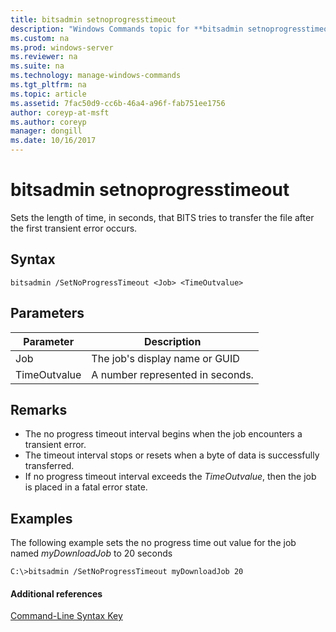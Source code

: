 ```yaml
---
title: bitsadmin setnoprogresstimeout
description: "Windows Commands topic for **bitsadmin setnoprogresstimeout** - Sets the length of time, in seconds, that the service tries to transfer the file after a transient error occurs."
ms.custom: na
ms.prod: windows-server
ms.reviewer: na
ms.suite: na
ms.technology: manage-windows-commands
ms.tgt_pltfrm: na
ms.topic: article
ms.assetid: 7fac50d9-cc6b-46a4-a96f-fab751ee1756
author: coreyp-at-msft
ms.author: coreyp
manager: dongill
ms.date: 10/16/2017
---
```


# bitsadmin setnoprogresstimeout

Sets the length of time, in seconds, that BITS tries to transfer the file after the first transient error occurs.

## Syntax

```
bitsadmin /SetNoProgressTimeout <Job> <TimeOutvalue>
```

## Parameters

|Parameter|Description|
|---------|-----------|
|Job|The job's display name or GUID|
|TimeOutvalue|A number represented in seconds.|

## Remarks

-   The no progress timeout interval begins when the job encounters a transient error.
-   The timeout interval stops or resets when a byte of data is successfully transferred.
-   If no progress timeout interval exceeds the *TimeOutvalue*, then the job is placed in a fatal error state.

## <a name="BKMK_examples"></a>Examples

The following example sets the no progress time out value for the job named *myDownloadJob* to 20 seconds
```
C:\>bitsadmin /SetNoProgressTimeout myDownloadJob 20
```

#### Additional references

[Command-Line Syntax Key](command-line-syntax-key.md)